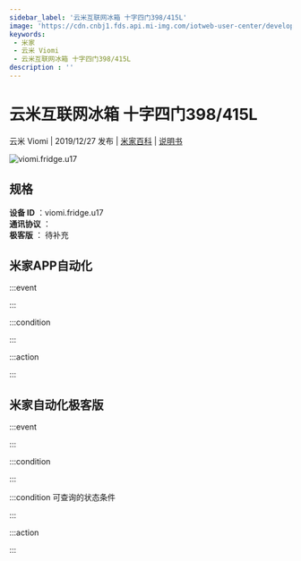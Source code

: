```yaml
---
sidebar_label: '云米互联网冰箱 十字四门398/415L'
image: 'https://cdn.cnbj1.fds.api.mi-img.com/iotweb-user-center/developer_16788710353023kUhFrQo.png?GalaxyAccessKeyId=AKVGLQWBOVIRQ3XLEW&Expires=9223372036854775807&Signature=h3tkP39h7HDHT017SBbF00zL3sg='
keywords: 
 - 米家
 - 云米 Viomi
 - 云米互联网冰箱 十字四门398/415L
description : ''
---
```

# 云米互联网冰箱 十字四门398/415L

云米 Viomi | 2019/12/27 发布 | [米家百科](https://home.mi.com/webapp/content/baike/product/index.html?model=viomi.fridge.u17) | [说明书](https://home.mi.com/views/introduction.html?model=viomi.fridge.u17&region=cn)

![viomi.fridge.u17](https://cdn.cnbj1.fds.api.mi-img.com/iotweb-user-center/developer_16788710353023kUhFrQo.png?GalaxyAccessKeyId=AKVGLQWBOVIRQ3XLEW&Expires=9223372036854775807&Signature=h3tkP39h7HDHT017SBbF00zL3sg=)

## 规格  
> 
**设备 ID** ：viomi.fridge.u17  
**通讯协议** ：  
**极客版**  ： 待补充 


## 米家APP自动化  

:::event  

:::

:::condition  

:::

:::action   

:::

## 米家自动化极客版  

:::event  

:::

:::condition  

:::

:::condition 可查询的状态条件  

:::

:::action  

:::

        
